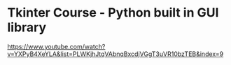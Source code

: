# Tkinter Course - Python built in GUI library
https://www.youtube.com/watch?v=YXPyB4XeYLA&list=PLWKjhJtqVAbnqBxcdjVGgT3uVR10bzTEB&index=9
